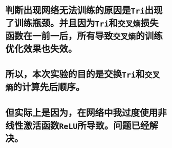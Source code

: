 # 判断出现网络无法训练的原因是`Tri`出现了训练瓶颈。并且因为`Tri`和`交叉熵`损失函数在一前一后，所有导致`交叉熵`的训练优化效果也失效。

# 所以，本次实验的目的是交换`Tri`和`交叉熵`的计算先后顺序。

# 但实际上是因为，在网络中我过度使用非线性激活函数`ReLU`所导致。问题已经解决。